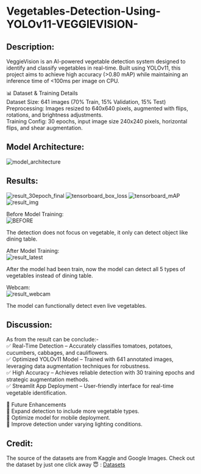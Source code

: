 # Vegetables-Detection-Using-YOLOv11-VEGGIEVISION-

## **Description:**
VeggieVision is an AI-powered vegetable detection system designed to identify and classify vegetables in real-time. Built using YOLOv11, this project aims to achieve high accuracy (>0.80 mAP) while maintaining an inference time of <100ms per image on CPU.

📊 Dataset & Training Details  
Dataset Size: 641 images (70% Train, 15% Validation, 15% Test)  
Preprocessing: Images resized to 640x640 pixels, augmented with flips, rotations, and brightness adjustments.  
Training Config: 30 epochs, input image size 240x240 pixels, horizontal flips, and shear augmentation.  

## **Model Architecture:**
![model_architecture](https://github.com/user-attachments/assets/95315836-2415-4843-af30-ba633ff3d9fd)

## **Results:**
![result_30epoch_final](https://github.com/user-attachments/assets/3f0aaac0-9372-43af-857f-0833c21f1f93)
![tensorboard_box_loss](https://github.com/user-attachments/assets/e6c9b61c-a65b-46b0-aec5-92c6f95aff93)
![tensorboard_mAP](https://github.com/user-attachments/assets/73204b71-5489-4f4f-8959-12ae36693d1e)
![result_img](https://github.com/user-attachments/assets/13979ab3-03ac-4a9f-8b38-1d3b245bb1d4)

Before Model Training:  
![BEFORE](https://github.com/user-attachments/assets/3eb78e47-88ea-4a68-92c9-13bb8127cb35)

The detection does not focus on vegetable, it only can detect object like dining table.

After Model Training:  
![result_latest](https://github.com/user-attachments/assets/5da008ba-d515-4064-893b-58e35fbf6a0d)

After the model had been train, now the model can detect all 5 types of vegetables instead of dining table.

Webcam:  
![result_webcam](https://github.com/user-attachments/assets/25a69191-ddb1-40fc-92e1-1e26d3513522)

The model  can functionally detect even live vegetables.

## **Discussion:**
As from the result can be conclude:-  
✅ Real-Time Detection – Accurately classifies tomatoes, potatoes, cucumbers, cabbages, and cauliflowers.  
✅ Optimized YOLOv11 Model – Trained with 641 annotated images, leveraging data augmentation techniques for robustness.  
✅ High Accuracy – Achieves reliable detection with 30 training epochs and strategic augmentation methods.  
✅ Streamlit App Deployment – User-friendly interface for real-time vegetable identification.  

🚀 Future Enhancements  
🔹 Expand detection to include more vegetable types.  
🔹 Optimize model for mobile deployment.  
🔹 Improve detection under varying lighting conditions.  

## **Credit:**
The source of the datasets are from Kaggle and Google Images.
Check out the dataset by just one click away 😇 :   [Datasets](https://www.kaggle.com/datasets/misrakahmed/vegetable-image-dataset)
